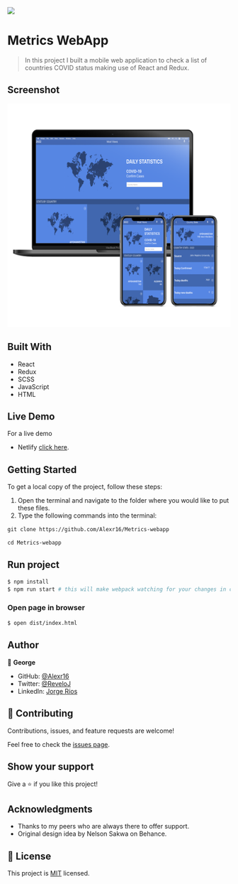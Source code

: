 ![](https://img.shields.io/badge/Microverse-blueviolet)

# Metrics WebApp

> In this project I built a mobile web application to check a list of countries COVID status making use of React and Redux.


## Screenshot

<img src="./CovidApp1.png">

## Built With

- React
- Redux
- SCSS
- JavaScript
- HTML

## Live Demo

For a live demo
- Netlify [click here](https://deploy-preview-3--super-cool-site-by-alexr16.netlify.app).

## Getting Started

To get a local copy of the project, follow these steps: 
1. Open the terminal and navigate to the folder where you would like to put these files.
2. Type the following commands into the terminal: 
 ```
 git clone https://github.com/Alexr16/Metrics-webapp
 ```
 ```
 cd Metrics-webapp
 ```
 
## Run project

```bash
$ npm install
$ npm run start # this will make webpack watching for your changes in code
```

### Open page in browser

```bash
$ open dist/index.html
```

## Author

👤 **George**

- GitHub: [@Alexr16](https://github.com/Alexr16)
- Twitter: [@ReveloJ](https://twitter.com/ReveloJ)
- LinkedIn: [Jorge Ríos](https://www.linkedin.com/in/jorgeriosr/)

## 🤝 Contributing

Contributions, issues, and feature requests are welcome!

Feel free to check the [issues page](https://github.com/Alexr16/Metrics-webapp/issues).

## Show your support

Give a ⭐️ if you like this project!

## Acknowledgments

- Thanks to my peers who are always there to offer support. 
- Original design idea by Nelson Sakwa on Behance.

## 📝 License

This project is [MIT](./LICENSE) licensed.

